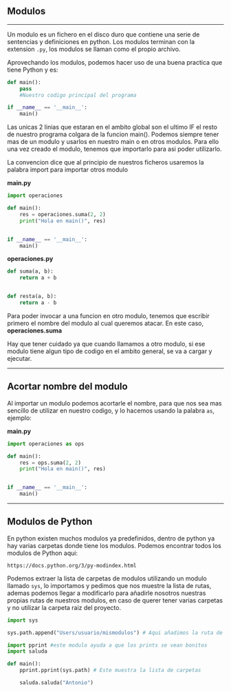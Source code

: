## Modulos
---

Un modulo es un fichero en el disco duro que contiene una serie de sentencias y definiciones en python. Los modulos terminan con la extension ```.py```, los modulos se llaman como el propio archivo.

Aprovechando los modulos, podemos hacer uso de una buena practica que tiene Python y es:
```python
def main():
    pass
    #Nuestro codigo principal del programa

if __name__ == '__main__':
    main()
```
Las unicas 2 linias que estaran en el ambito global son el ultimo IF el resto de nuestro programa colgara de la funcion main(). 
Podemos siempre tener mas de un modulo y usarlos en nuestro main o en otros modulos. Para ello una vez creado el modulo, tenemos que importarlo para asi poder utilizarlo.

La convencion dice que al principio de nuestros ficheros usaremos la palabra import para importar otros modulo


**main.py**
```python
import operaciones

def main():
    res = operaciones.suma(2, 2)
    print("Hola en main()", res)


if __name__ == '__main__':
    main()
```

**operaciones.py**
```python
def suma(a, b):
    return a + b


def resta(a, b):
    return a - b
```

Para poder invocar a una funcion en otro modulo, tenemos que escribir primero el nombre del modulo al cual queremos atacar. En este caso, **operaciones.suma**

Hay que tener cuidado ya que cuando llamamos a otro modulo, si ese modulo tiene algun tipo de codigo en el ambito general, se va a cargar y ejecutar.

---
## Acortar nombre del modulo

Al importar un modulo podemos acortarle el nombre, para que nos sea mas sencillo de utilizar en nuestro codigo, y lo hacemos usando la palabra ```as```, ejemplo:

**main.py**
```python
import operaciones as ops

def main():
    res = ops.suma(2, 2)
    print("Hola en main()", res)


if __name__ == '__main__':
    main()
```

---

 ## Modulos de Python

En python existen muchos modulos ya predefinidos, dentro de python ya hay varias carpetas donde tiene los modulos. 
Podemos encontrar todos los modulos de Python aqui:

```https://docs.python.org/3/py-modindex.html```

Podemos extraer la lista de carpetas de modulos utilizando un modulo llamado ```sys```, lo importamos y pedimos que nos muestre la lista de rutas, ademas podemos llegar a modificarlo para añadirle nosotros nuestras propias rutas de nuestros modulos, en caso de querer tener varias carpetas y no utilizar la carpeta raiz del proyecto. 

```python
import sys

sys.path.append("Users/usuario/mismodulos") # Aqui añadimos la ruta de nuestra carpeta, tenemos que hacerlo nada mas llamamos a sys para que cuando importemos nuestros modulos ya esten definidos en SYS y realmente los importe para usarlos.

import pprint #este modulo ayuda a que los prints se vean bonitos
import saluda

def main():
    pprint.pprint(sys.path) # Este muestra la lista de carpetas

    saluda.saluda("Antonio")
```